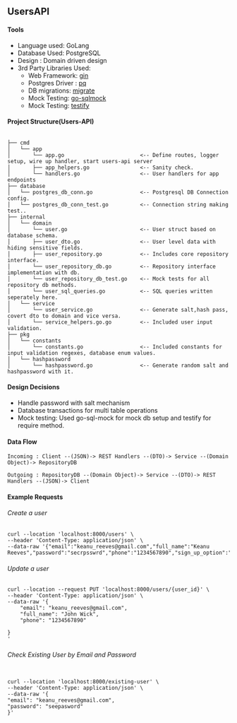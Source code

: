 ## UsersAPI

#### Tools

* Language used: GoLang
* Database Used: PostgreSQL
* Design       : Domain driven design
* 3rd Party Libraries Used:
  * Web Framework: [gin](https://github.com/gin-gonic/gin)
  * Postgres Driver : [pq](https://pkg.go.dev/github.com/lib/pq#section-readme)
  * DB migrations: [migrate](https://github.com/golang-migrate/migrate)
  * Mock Testing: [go-sqlmock](https://github.com/DATA-DOG/go-sqlmock)
  * Mock Testing: [testify](https://github.com/stretchr/testify/)

#### Project Structure(Users-API)
```

├── cmd
│   └── app
│       └── app.go                        <-- Define routes, logger setup, wire up handler, start users-api server
│       ├── app_helpers.go                <-- Sanity check.
│       └── handlers.go                   <-- User handlers for app endpoints
├── database
│   └── postgres_db_conn.go               <-- Postgresql DB Connection config.
│   └── postgres_db_conn_test.go          <-- Connection string making test..
├── internal
│   └── domain
│       └── user.go                       <-- User struct based on database schema.
│       ├── user_dto.go                   <-- User level data with hiding sensitive fields.
│       ├── user_repository.go            <-- Includes core repository interface.
│       └── user_repository_db.go         <-- Repository interface implementation with db.
│       └── user_repository_db_test.go    <-- Mock tests for all repository db methods.
│       └── user_sql_queries.go           <-- SQL queries written seperately here.
│   └── service
│       └── user_service.go               <-- Generate salt,hash pass, covert dto to domain and vice versa.
│       └── service_helpers.go.go         <-- Included user input validation.
├── pkg
│   └── constants
│       └── constants.go                  <-- Included constants for input validation regexes, database enum values.
│   └── hashpassword
│       └── hashpassword.go               <-- Generate random salt and hashpassword with it.
```

#### Design Decisions

* Handle password with salt mechanism
* Database transactions for multi table operations
* Mock testing: Used go-sql-mock for mock db setup and testify for require method.

#### Data Flow

    Incoming : Client --(JSON)-> REST Handlers --(DTO)-> Service --(Domain Object)-> RepositoryDB

    Outgoing : RepositoryDB --(Domain Object)-> Service --(DTO)-> REST Handlers --(JSON)-> Client


#### Example Requests

###### Create a user

```
curl --location 'localhost:8000/users' \
--header 'Content-Type: application/json' \
--data-raw '{"email":"keanu_reeves@gmail.com","full_name":"Keanu Reeves","password":"secrpsswrd","phone":"1234567890","sign_up_option":"general"}'
```

###### Update a user

```
curl --location --request PUT 'localhost:8000/users/{user_id}' \
--header 'Content-Type: application/json' \
--data-raw '{
	"email": "keanu_reeves@gmail.com",
	"full_name": "John Wick",
    "phone": "1234567890"
	
}
'
```

###### Check Existing User by Email and Password

```

curl --location 'localhost:8000/existing-user' \
--header 'Content-Type: application/json' \
--data-raw '{
"email": "keanu_reeves@gmail.com",
"password": "seepasword"
}'

```
